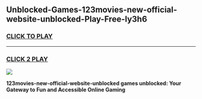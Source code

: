 
## Unblocked-Games-123movies-new-official-website-unblocked-Play-Free-ly3h6
<h3>
<a href="https://premium76.site?title=123movies-new-official-website-unblocked&ref=23A">CLICK TO PLAY</a></h3>
<hr>

<h3>
<a href="https://premium76.site?title=123movies-new-official-website-unblocked&ref=23A">CLICK 2 PLAY</a>
  
</h3>

<a href="https://premium76.site?title=123movies-new-official-website-unblocked&ref=23A"><img src="https://clearcache.store/games.png"></a>


**123movies-new-official-website-unblocked games unblocked: Your Gateway to Fun and Accessible Online Gaming**

